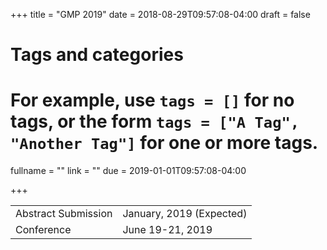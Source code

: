 +++
title = "GMP 2019"
date = 2018-08-29T09:57:08-04:00
draft = false

# Tags and categories
# For example, use `tags = []` for no tags, or the form `tags = ["A Tag", "Another Tag"]` for one or more tags.

fullname = ""
link = ""
due =  2019-01-01T09:57:08-04:00

+++

| | |
|---|---|
| Abstract Submission| January, 2019 (Expected)|
|Conference| June 19-21, 2019|